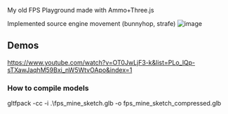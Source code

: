 My old FPS Playground made with Ammo+Three.js

Implemented source engine movement (bunnyhop, strafe) 
![image](https://user-images.githubusercontent.com/25112067/152476132-e86066ad-3420-4ca3-a7c0-ff386a93a6cb.png)

## Demos
https://www.youtube.com/watch?v=OT0JwLjF3-k&list=PLo_lQp-sTXawJaqhM59Bxi_nW5WtvOApo&index=1

### How to compile models
gltfpack -cc -i .\fps_mine_sketch.glb -o fps_mine_sketch_compressed.glb

 
